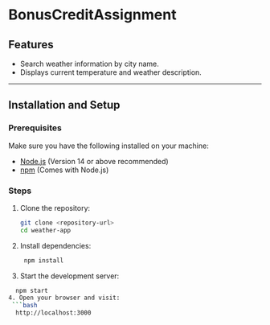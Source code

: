 # BonusCreditAssignment

## Features
- Search weather information by city name.
- Displays current temperature and weather description.

---

## Installation and Setup

### Prerequisites
Make sure you have the following installed on your machine:
- [Node.js](https://nodejs.org/) (Version 14 or above recommended)
- [npm](https://www.npmjs.com/) (Comes with Node.js)

### Steps
1. Clone the repository:
   ```bash
   git clone <repository-url>
   cd weather-app
2. Install dependencies:
   ```bash
    npm install
3. Start the development server:
  ```bash
    npm start
4. Open your browser and visit:
   ```bash
    http://localhost:3000
